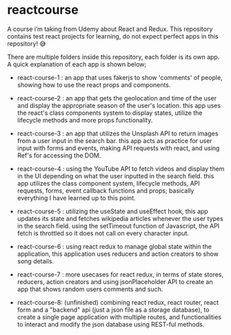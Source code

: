 # reactcourse
 A course i’m taking from Udemy about React and Redux. This repository contains test react projects for learning, do not expect perfect apps in this repository! 😅

 There are multiple folders inside this repository, each folder is its own app. A quick explanation of each app is shown below;

 - react-course-1 : an app that uses fakerjs to show 'comments' of people, showing how to use the react props and components.

 - react-course-2 : an app that gets the geolocation and time of the user and display the appropriate season of the user's location. this app uses the react's class components system to display states, utilize the lifecycle methods and more props functionality.

 - react-course-3 : an app that utilizes the Unsplash API to return images from a user input in the search bar. this app acts as practice for user input with forms and events, making API requests with react, and using Ref's for accessing the DOM.

- react-course-4 : using the YouTube API to fetch videos and display them in the UI depending on what the user inputted in the search field. this app utilizes the class component system, lifecycle methods, API requests, forms, event callback functions and props; basically everything I have learned up to this point.

- react-course-5 : utilizing the useState and useEffect hook, this app updates its state and fetches wikipedia articles whenever the user types in the search field. using the setTimeout function of Javascript, the API fetch is throttled so it does not call on every character input. 

- react-course-6 : using react redux to manage global state within the application, this application uses reducers and action creators to show song details.

- react-course-7 : more usecases for react redux, in terms of state stores, reducers, action creators and using jsonPlaceholder API to create an app that shows random users comments and such.

- react-course-8: (unfinished) combining react redux, react router, react form and a "backend" api (just a json file as a storage database), to create a single page application with multiple routes, and functionalities to interact and modify the json database using REST-ful methods.   